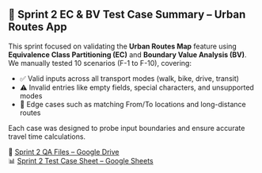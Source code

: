 ## 🧪 Sprint 2 EC & BV Test Case Summary – Urban Routes App

This sprint focused on validating the **Urban Routes Map** feature using **Equivalence Class Partitioning (EC)** and **Boundary Value Analysis (BV)**. We manually tested 10 scenarios (F-1 to F-10), covering:

- ✅ Valid inputs across all transport modes (walk, bike, drive, transit)  
- ⚠️ Invalid entries like empty fields, special characters, and unsupported modes  
- 🧭 Edge cases such as matching From/To locations and long-distance routes  

Each case was designed to probe input boundaries and ensure accurate travel time calculations.

📁 [Sprint 2 QA Files – Google Drive](https://drive.google.com/drive/folders/1oybnju2kXnC1EmqnANOfZx0GSOLdxhtU)  
📊 [Sprint 2 Test Case Sheet – Google Sheets](https://docs.google.com/spreadsheets/d/1haLQdKVOXo9AX4Hqai_HtQI4sTnrFrYI1KfZ3UOhX6o/edit?usp=drive_link)

